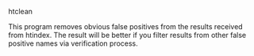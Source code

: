 htclean

This program removes obvious false positives from the results received from
htindex. The result will be better if you filter results from other false
positive names via verification process.



